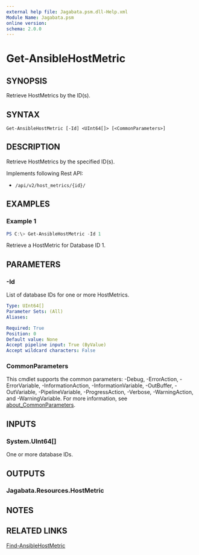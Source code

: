 ```yaml
---
external help file: Jagabata.psm.dll-Help.xml
Module Name: Jagabata.psm
online version:
schema: 2.0.0
---
```


# Get-AnsibleHostMetric

## SYNOPSIS
Retrieve HostMetrics by the ID(s).

## SYNTAX

```
Get-AnsibleHostMetric [-Id] <UInt64[]> [<CommonParameters>]
```

## DESCRIPTION
Retrieve HostMetrics by the specified ID(s).

Implements following Rest API:  
- `/api/v2/host_metrics/{id}/`  

## EXAMPLES

### Example 1
```powershell
PS C:\> Get-AnsibleHostMetric -Id 1
```

Retrieve a HostMetric for Database ID 1.

## PARAMETERS

### -Id
List of database IDs for one or more HostMetrics.

```yaml
Type: UInt64[]
Parameter Sets: (All)
Aliases:

Required: True
Position: 0
Default value: None
Accept pipeline input: True (ByValue)
Accept wildcard characters: False
```

### CommonParameters
This cmdlet supports the common parameters: -Debug, -ErrorAction, -ErrorVariable, -InformationAction, -InformationVariable, -OutBuffer, -OutVariable, -PipelineVariable, -ProgressAction, -Verbose, -WarningAction, and -WarningVariable. For more information, see [about_CommonParameters](http://go.microsoft.com/fwlink/?LinkID=113216).

## INPUTS

### System.UInt64[]
One or more database IDs.

## OUTPUTS

### Jagabata.Resources.HostMetric

## NOTES

## RELATED LINKS

[Find-AnsibleHostMetric](Find-AnsibleHostMetric.md)
